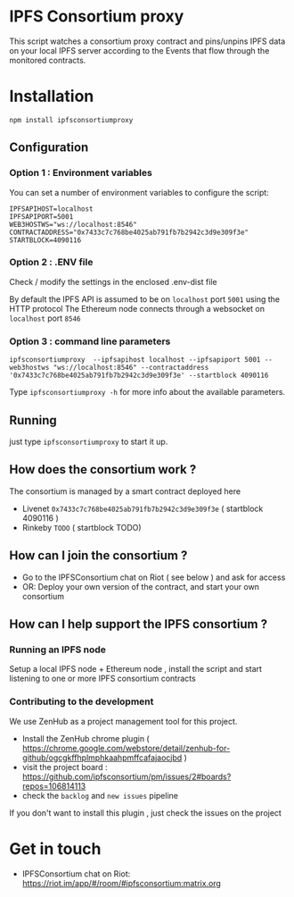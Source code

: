 # IPFS Consortium proxy

This script watches a consortium proxy contract and pins/unpins IPFS data on your local
IPFS server according to the Events that flow through the monitored contracts.

# Installation

`npm install ipfsconsortiumproxy`

## Configuration

### Option 1 : Environment variables

You can set a number of environment variables to configure the script:

```
IPFSAPIHOST=localhost
IPFSAPIPORT=5001
WEB3HOSTWS="ws://localhost:8546"
CONTRACTADDRESS="0x7433c7c768be4025ab791fb7b2942c3d9e309f3e"
STARTBLOCK=4090116
```

### Option 2 : .ENV file

Check / modify the settings in the enclosed .env-dist file

By default the IPFS API is assumed to be on `localhost` port `5001` using the HTTP protocol
The Ethereum node connects through a websocket on `localhost` port `8546`

### Option 3 : command line parameters

```
ipfsconsortiumproxy  --ipfsapihost localhost --ipfsapiport 5001 --web3hostws "ws://localhost:8546" --contractaddress '0x7433c7c768be4025ab791fb7b2942c3d9e309f3e' --startblock 4090116
```

Type `ipfsconsortiumproxy -h` for more info about the available parameters.

## Running

just type `ipfsconsortiumproxy` to start it up.


## How does the consortium work ?

The consortium is managed by a smart contract deployed here 

* Livenet `0x7433c7c768be4025ab791fb7b2942c3d9e309f3e` ( startblock 4090116 )
* Rinkeby `TODO` ( startblock TODO)

## How can I join the consortium ?

* Go to the IPFSConsortium chat on Riot ( see below ) and ask for access
* OR: Deploy your own version of the contract, and start your own consortium

## How can I help support the IPFS consortium ?

### Running an IPFS node

Setup a local IPFS node + Ethereum node , install the script and start listening to one or more IPFS consortium contracts

### Contributing to the development

We use ZenHub as a project management tool for this project.

- Install the ZenHub chrome plugin ( https://chrome.google.com/webstore/detail/zenhub-for-github/ogcgkffhplmphkaahpmffcafajaocjbd )
- visit the project board : https://github.com/ipfsconsortium/pm/issues/2#boards?repos=106814113
- check the `backlog` and `new issues` pipeline 

If you don't want to install this plugin , just check the issues on the project 

# Get in touch

- IPFSConsortium chat on Riot: https://riot.im/app/#/room/#ipfsconsortium:matrix.org


